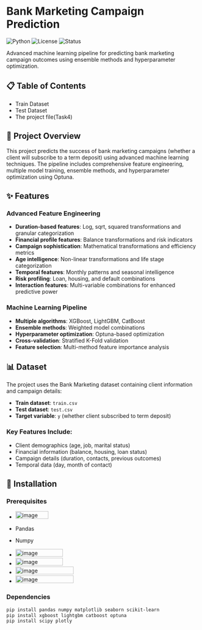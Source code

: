 # Bank Marketing Campaign Prediction

![Python](https://img.shields.io/badge/python-3.8%2B-blue)
![License](https://img.shields.io/badge/license-MIT-green)
![Status](https://img.shields.io/badge/status-active-brightgreen)

Advanced machine learning pipeline for predicting bank marketing campaign outcomes using ensemble methods and hyperparameter optimization.

## 📋 Table of Contents
- Train Dataset
- Test Dataset
- The project file(Task4)

## 🎯 Project Overview

This project predicts the success of bank marketing campaigns (whether a client will subscribe to a term deposit) using advanced machine learning techniques. The pipeline includes comprehensive feature engineering, multiple model training, ensemble methods, and hyperparameter optimization using Optuna.

## ✨ Features

### Advanced Feature Engineering
- **Duration-based features**: Log, sqrt, squared transformations and granular categorization
- **Financial profile features**: Balance transformations and risk indicators
- **Campaign sophistication**: Mathematical transformations and efficiency metrics
- **Age intelligence**: Non-linear transformations and life stage categorization
- **Temporal features**: Monthly patterns and seasonal intelligence
- **Risk profiling**: Loan, housing, and default combinations
- **Interaction features**: Multi-variable combinations for enhanced predictive power

### Machine Learning Pipeline
- **Multiple algorithms**: XGBoost, LightGBM, CatBoost
- **Ensemble methods**: Weighted model combinations
- **Hyperparameter optimization**: Optuna-based optimization
- **Cross-validation**: Stratified K-Fold validation
- **Feature selection**: Multi-method feature importance analysis

## 📊 Dataset

The project uses the Bank Marketing dataset containing client information and campaign details:
- **Train dataset**: `train.csv`
- **Test dataset**: `test.csv`
- **Target variable**: `y` (whether client subscribed to term deposit)

### Key Features Include:
- Client demographics (age, job, marital status)
- Financial information (balance, housing, loan status)
- Campaign details (duration, contacts, previous outcomes)
- Temporal data (day, month of contact)



## 🚀 Installation

### Prerequisites
- <img width="86" height="20" alt="image" src="https://github.com/user-attachments/assets/66a08801-39f4-4a24-810c-ee20bf73b44a" />
- Pandas
- Numpy
- <img width="124" height="20" alt="image" src="https://github.com/user-attachments/assets/b3bb12c7-9e97-456e-92f4-86a7a8a8d29e" />
- <img width="124" height="20" alt="image" src="https://github.com/user-attachments/assets/39b3c368-5386-4817-9b94-ca2f1b4fe3fc" />
- <img width="152" height="20" alt="image" src="https://github.com/user-attachments/assets/d75e222c-82f1-4765-8e64-c038bd0e217c" />


- <img width="152" height="20" alt="image" src="https://github.com/user-attachments/assets/d82ced2d-6c6f-4610-96b0-925ea6c1395f" />
### Dependencies
```bash
pip install pandas numpy matplotlib seaborn scikit-learn
pip install xgboost lightgbm catboost optuna
pip install scipy plotly
